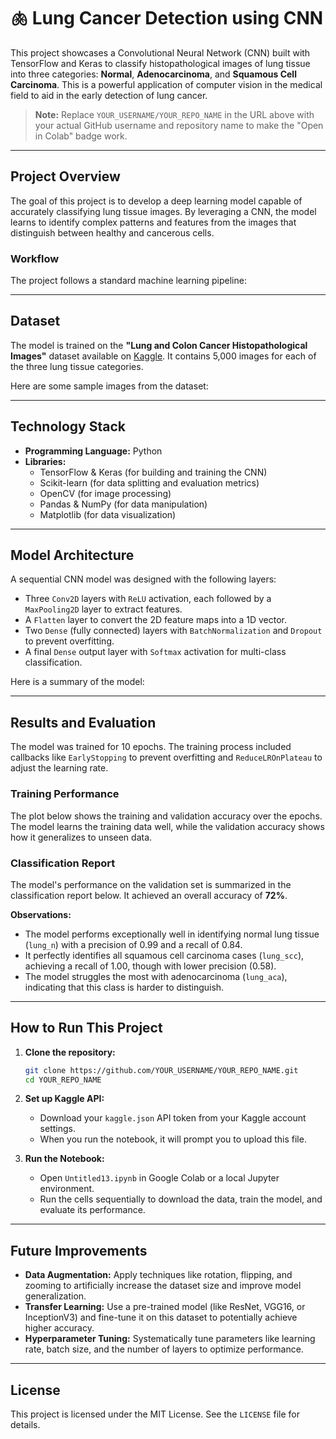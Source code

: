 # 🫁 Lung Cancer Detection using CNN

This project showcases a Convolutional Neural Network (CNN) built with TensorFlow and Keras to classify histopathological images of lung tissue into three categories: **Normal**, **Adenocarcinoma**, and **Squamous Cell Carcinoma**. This is a powerful application of computer vision in the medical field to aid in the early detection of lung cancer.

[](https://www.python.org/downloads/)
[](https://www.tensorflow.org/)
[](https://keras.io/)
[](https://opensource.org/licenses/MIT)

[](https://www.google.com/search?q=https://colab.research.google.com/github/YOUR_USERNAME/YOUR_REPO_NAME/blob/main/Untitled13.ipynb)

> **Note:** Replace `YOUR_USERNAME/YOUR_REPO_NAME` in the URL above with your actual GitHub username and repository name to make the "Open in Colab" badge work.

-----

## Project Overview

The goal of this project is to develop a deep learning model capable of accurately classifying lung tissue images. By leveraging a CNN, the model learns to identify complex patterns and features from the images that distinguish between healthy and cancerous cells.

### Workflow

The project follows a standard machine learning pipeline:

-----

## Dataset

The model is trained on the **"Lung and Colon Cancer Histopathological Images"** dataset available on [Kaggle](https://www.kaggle.com/datasets/andrewmvd/lung-and-colon-cancer-histopathological-images). It contains 5,000 images for each of the three lung tissue categories.

Here are some sample images from the dataset:

-----

## Technology Stack

  * **Programming Language:** Python
  * **Libraries:**
      * TensorFlow & Keras (for building and training the CNN)
      * Scikit-learn (for data splitting and evaluation metrics)
      * OpenCV (for image processing)
      * Pandas & NumPy (for data manipulation)
      * Matplotlib (for data visualization)

-----

## Model Architecture

A sequential CNN model was designed with the following layers:

  * Three `Conv2D` layers with `ReLU` activation, each followed by a `MaxPooling2D` layer to extract features.
  * A `Flatten` layer to convert the 2D feature maps into a 1D vector.
  * Two `Dense` (fully connected) layers with `BatchNormalization` and `Dropout` to prevent overfitting.
  * A final `Dense` output layer with `Softmax` activation for multi-class classification.

Here is a summary of the model:

-----

## Results and Evaluation

The model was trained for 10 epochs. The training process included callbacks like `EarlyStopping` to prevent overfitting and `ReduceLROnPlateau` to adjust the learning rate.

### Training Performance

The plot below shows the training and validation accuracy over the epochs. The model learns the training data well, while the validation accuracy shows how it generalizes to unseen data.

### Classification Report

The model's performance on the validation set is summarized in the classification report below. It achieved an overall accuracy of **72%**.

**Observations:**

  * The model performs exceptionally well in identifying normal lung tissue (`lung_n`) with a precision of 0.99 and a recall of 0.84.
  * It perfectly identifies all squamous cell carcinoma cases (`lung_scc`), achieving a recall of 1.00, though with lower precision (0.58).
  * The model struggles the most with adenocarcinoma (`lung_aca`), indicating that this class is harder to distinguish.

-----

## How to Run This Project

1.  **Clone the repository:**

    ```bash
    git clone https://github.com/YOUR_USERNAME/YOUR_REPO_NAME.git
    cd YOUR_REPO_NAME
    ```

2.  **Set up Kaggle API:**

      * Download your `kaggle.json` API token from your Kaggle account settings.
      * When you run the notebook, it will prompt you to upload this file.

3.  **Run the Notebook:**

      * Open `Untitled13.ipynb` in Google Colab or a local Jupyter environment.
      * Run the cells sequentially to download the data, train the model, and evaluate its performance.

-----

## Future Improvements

  * **Data Augmentation:** Apply techniques like rotation, flipping, and zooming to artificially increase the dataset size and improve model generalization.
  * **Transfer Learning:** Use a pre-trained model (like ResNet, VGG16, or InceptionV3) and fine-tune it on this dataset to potentially achieve higher accuracy.
  * **Hyperparameter Tuning:** Systematically tune parameters like learning rate, batch size, and the number of layers to optimize performance.

-----

## License

This project is licensed under the MIT License. See the `LICENSE` file for details.
